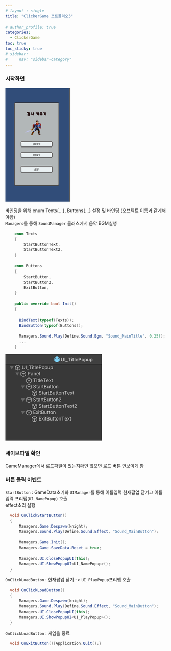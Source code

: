 ```yaml
---
# layout : single
title: "ClickerGame 포트폴리오3"

# author_profile: true
categories:
  - ClickerGame
toc: true
toc_sticky: true
# sidebar:
#     nav: "sidebar-category"
---
```

### 시작화면
<img src="/assets/images/TitleMain.png" width="40%" height="40%" title="TitleMain" alt="TitleMain"/> <br/>

바인딩을 위해 enum Texts{...}, Buttons{...} 설정 및 바인딩 (오브젝트 이름과 같게해야함)   
`Managers`를 통해 `SoundManager` 클래스에서 음악 BGM실행
``` cs
    enum Texts
    {
        StartButtonText,
        StartButtonText2,
    }

    enum Buttons
    {
        StartButton,
        StartButton2,
        ExitButton,
    }

    public override bool Init()
    {
      
      BindText(typeof(Texts));
      BindButton(typeof(Buttons));

      Managers.Sound.Play(Define.Sound.Bgm, "Sound_MainTitle", 0.25f);
      ...
    }
```
<img src="/assets/images/TitleHierarchy.png" width="60%" height="60%" title="TitleHierarchy" alt="TitleHierarchy"/> <br/>

### 세이브파일 확인
GameManager에서 로드파일이 있는지확인 없으면 로드 버튼 안보이게 함

### 버튼 클릭 이벤트
`StartButton` : GameData초기화 `UIManager`를 통해 이름입력 현재팝업 닫기고 이름입력 프리팹(`UI_NamePopup`) 호출   
effect소리 실행   

``` cs
  void OnClickStartButton()
  {
      Managers.Game.Despawn(knight);
      Managers.Sound.Play(Define.Sound.Effect, "Sound_MainButton");
      
      Managers.Game.Init();
      Managers.Game.SaveData.Reset = true;
      
      Managers.UI.ClosePopupUI(this);
      Managers.UI.ShowPopupUI<UI_NamePopup>();
  }
```

`OnClickLoadButton` : 현재팝업 닫기 -> `UI_PlayPopup`프리팹 호출

```cs
  void OnClickLoadButton()
  {
      Managers.Game.Despawn(knight);
      Managers.Sound.Play(Define.Sound.Effect, "Sound_MainButton");
      Managers.UI.ClosePopupUI(this);
      Managers.UI.ShowPopupUI<UI_PlayPopup>();
  }
```
`OnClickLoadButton` : 게임을 종료 
```cs
  void OnExitButton(){Application.Quit();}
```
